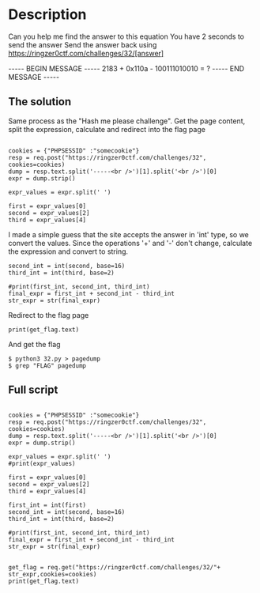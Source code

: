 # Description
Can you help me find the answer to this equation 
You have 2 seconds to send the answer
Send the answer back using https://ringzer0ctf.com/challenges/32/[answer]




----- BEGIN MESSAGE -----
2183 + 0x110a - 100111010010 = ?
----- END MESSAGE -----

## The solution
Same process as the "Hash me please challenge". Get the page content, split the expression, calculate and redirect into the flag page


```simport requests as req

cookies = {"PHPSESSID" :"somecookie"}
resp = req.post("https://ringzer0ctf.com/challenges/32", cookies=cookies)
dump = resp.text.split('-----<br />')[1].split('<br />')[0]
expr = dump.strip()

expr_values = expr.split(' ')

first = expr_values[0]
second = expr_values[2]
third = expr_values[4]
```

I made a simple guess that the site accepts the answer in 'int' type, so we convert the values.
Since the operations '+' and '-' don't change, calculate the expression and convert to string.

```first_int = int(first)
second_int = int(second, base=16)
third_int = int(third, base=2)

#print(first_int, second_int, third_int)
final_expr = first_int + second_int - third_int
str_expr = str(final_expr)
```

Redirect to the flag page

```get_flag = req.get("https://ringzer0ctf.com/challenges/32/"+ str_expr,cookies=cookies)
print(get_flag.text)
```

And get the flag

```
$ python3 32.py > pagedump
$ grep "FLAG" pagedump
```


## Full script

```import requests as req

cookies = {"PHPSESSID" :"somecookie"}
resp = req.post("https://ringzer0ctf.com/challenges/32", cookies=cookies)
dump = resp.text.split('-----<br />')[1].split('<br />')[0]
expr = dump.strip()

expr_values = expr.split(' ')
#print(expr_values)

first = expr_values[0]
second = expr_values[2]
third = expr_values[4]

first_int = int(first)
second_int = int(second, base=16)
third_int = int(third, base=2)

#print(first_int, second_int, third_int)
final_expr = first_int + second_int - third_int
str_expr = str(final_expr)


get_flag = req.get("https://ringzer0ctf.com/challenges/32/"+ str_expr,cookies=cookies)
print(get_flag.text)
```
